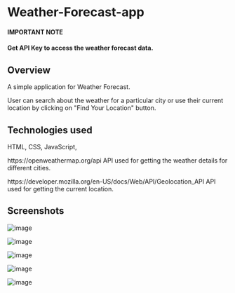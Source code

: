 # Weather-Forecast-app
<h4>IMPORTANT NOTE <h4>
<p><strong> Get API Key to access the weather forecast data.</strong> </p>
   
<h2> Overview </h2>
<p>A simple application for Weather Forecast. </p>
<p> User can search about the weather for a particular city or use their current location by clicking on "Find Your Location" button. </p>


<h2> Technologies used </h2>
HTML, CSS, JavaScript, 
<p>https://openweathermap.org/api API used for getting the weather details for different cities.</p>
<p>https://developer.mozilla.org/en-US/docs/Web/API/Geolocation_API API used for getting the current location.</p>
  
<h2> Screenshots </h2>

![image](https://user-images.githubusercontent.com/101567902/172958829-fab6de29-97ac-4141-87f3-a15e0277487d.png)

![image](https://user-images.githubusercontent.com/101567902/172958848-c3291ba0-e6eb-4001-835d-f1c1fdc32984.png)

![image](https://user-images.githubusercontent.com/101567902/172958864-c9d3656a-a6f9-4128-9da6-9f2b376c809a.png)

![image](https://user-images.githubusercontent.com/101567902/172958886-2d1cd363-2dcc-4e76-a8b1-4e0c2bbf2a44.png)

![image](https://user-images.githubusercontent.com/101567902/172958900-ed51ed7e-7dec-4a3b-ac72-91283def880e.png)







